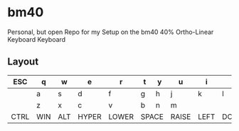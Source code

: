 # bm40
Personal, but open Repo for my Setup on the bm40 40% Ortho-Linear Keyboard Keyboard

## Layout

|ESC|q|w|e|r|t|y|u|i|o|p|BKSP|
|----|----|----|----|----|----|----|----|----|----|----|----|
||a|s|d|f|g|h|j|k|l|||
||z|x|c|v|b|n|m|||||
CTRL|WIN|ALT|HYPER|LOWER<td colspan=2>SPACE|RAISE|LEFT|DOWN|UP|RIGHT
